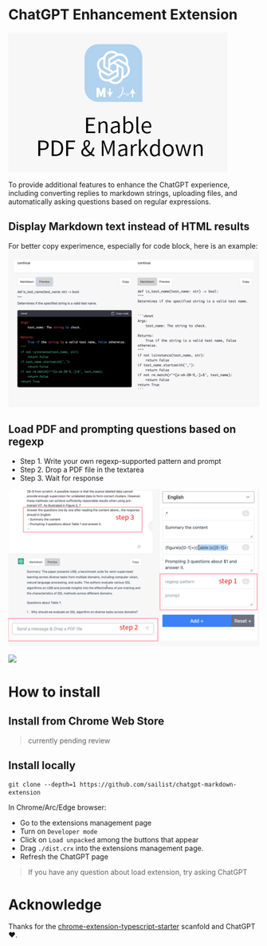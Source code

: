 # ChatGPT Enhancement Extension

![](images/small_promo.jpg)

To provide additional features to enhance the ChatGPT experience, including converting replies to markdown strings, uploading files, and automatically asking questions based on regular expressions.

## Display Markdown text instead of HTML results

For better copy experimence, especially for code block, here is an example:
![](images/preview.png)

## Load PDF and prompting questions based on regexp

- Step 1. Write your own regexp-supported pattern and prompt
- Step 2. Drop a PDF file in the textarea
- Step 3. Wait for response

![](images/pdf_preview.jpg)

![](images/overview-pdf.gif)

# How to install

## Install from Chrome Web Store

> currently pending review

## Install locally

```
git clone --depth=1 https://github.com/sailist/chatgpt-markdown-extension
```

In Chrome/Arc/Edge browser:

- Go to the extensions management page
- Turn on `Developer mode`
- Click on `Load unpacked` among the buttons that appear
- Drag `./dist.crx` into the extensions management page.
- Refresh the ChatGPT page

> If you have any question about load extension, try asking ChatGPT

# Acknowledge

Thanks for the [chrome-extension-typescript-starter](https://github.com/chibat/chrome-extension-typescript-starter) scanfold and ChatGPT ❤.
